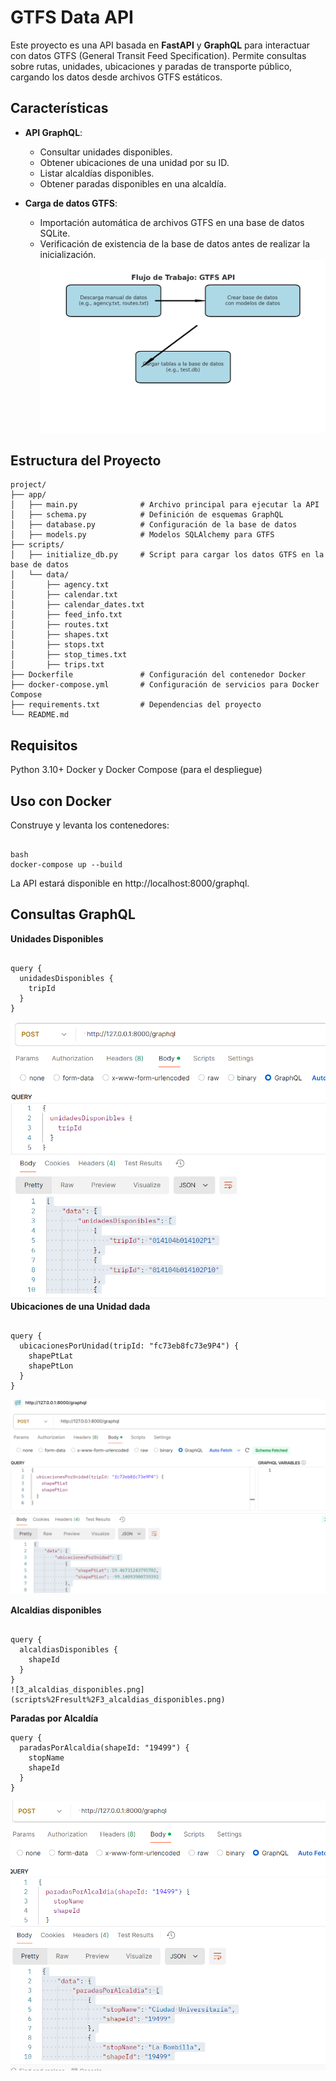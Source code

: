 

# **GTFS Data API**

Este proyecto es una API basada en **FastAPI** y **GraphQL** para interactuar con datos GTFS (General Transit Feed Specification). Permite consultas sobre rutas, unidades, ubicaciones y paradas de transporte público, cargando los datos desde archivos GTFS estáticos.

## **Características**

- **API GraphQL**:
  - Consultar unidades disponibles.
  - Obtener ubicaciones de una unidad por su ID.
  - Listar alcaldías disponibles.
  - Obtener paradas disponibles en una alcaldía.

- **Carga de datos GTFS**:
  - Importación automática de archivos GTFS en una base de datos SQLite.
  - Verificación de existencia de la base de datos antes de realizar la inicialización.
![output.png](scripts/result/output.png)
## **Estructura del Proyecto**

```plaintext
project/
├── app/
│   ├── main.py              # Archivo principal para ejecutar la API
│   ├── schema.py            # Definición de esquemas GraphQL
│   ├── database.py          # Configuración de la base de datos
│   ├── models.py            # Modelos SQLAlchemy para GTFS
├── scripts/
│   ├── initialize_db.py     # Script para cargar los datos GTFS en la base de datos
│   └── data/
│       ├── agency.txt
│       ├── calendar.txt
│       ├── calendar_dates.txt
│       ├── feed_info.txt
│       ├── routes.txt
│       ├── shapes.txt
│       ├── stops.txt
│       ├── stop_times.txt
│       ├── trips.txt
├── Dockerfile               # Configuración del contenedor Docker
├── docker-compose.yml       # Configuración de servicios para Docker Compose
├── requirements.txt         # Dependencias del proyecto
└── README.md
```
## **Requisitos**
Python 3.10+
Docker y Docker Compose (para el despliegue)

## **Uso con Docker**
Construye y levanta los contenedores:
```plaintext

bash
docker-compose up --build
```
La API estará disponible en http://localhost:8000/graphql.
## **Consultas GraphQL**

**Unidades Disponibles**
```plaintext

query {
  unidadesDisponibles {
    tripId
  }
}
```
![Unidades disponibles](scripts/result/1_unidades_disponibles.png)
**Ubicaciones de una Unidad dada**

```plaintext

query {
  ubicacionesPorUnidad(tripId: "fc73eb8fc73e9P4") {
    shapePtLat
    shapePtLon
  }
}
```
![2_ubicaciones_por_unidad.png](scripts%2Fresult%2F2_ubicaciones_por_unidad.png)

**Alcaldias disponibles**
```plaintext

query {
  alcaldiasDisponibles {
    shapeId
  }
}
![3_alcaldias_disponibles.png](scripts%2Fresult%2F3_alcaldias_disponibles.png)

```
**Paradas por Alcaldía**
```plaintext
query {
  paradasPorAlcaldia(shapeId: "19499") {
    stopName
    shapeId
  }
}

```
![4_paradas_por_alcaldia.png](scripts%2Fresult%2F4_paradas_por_alcaldia.png)